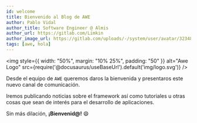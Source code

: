 ```yaml
---
id: welcome
title: Bienvenido al Blog de AWE
author: Pablo Vidal
author_title: Software Engineer @ Almis
author_url: https://gitlab.com/Limkin
author_image_url: https://gitlab.com/uploads/-/system/user/avatar/3234812/avatar.png?width=400
tags: [awe, hola]
---
```


<img style={{ width: "50%", margin: "10% 25%", padding: "50" }} 
    alt="Awe Logo" 
    src={require('@docusaurus/useBaseUrl').default('img/logo.svg')}
/>

Desde el equipo de `AWE` queremos daros la bienvenida y presentaros este nuevo canal de comunicación.

Iremos publicando noticias sobre el framework así como tutoriales u otras cosas que sean de interés para el desarrollo de aplicaciones.

Sin más dilación, **¡Bienvenid@!** :smile: 
